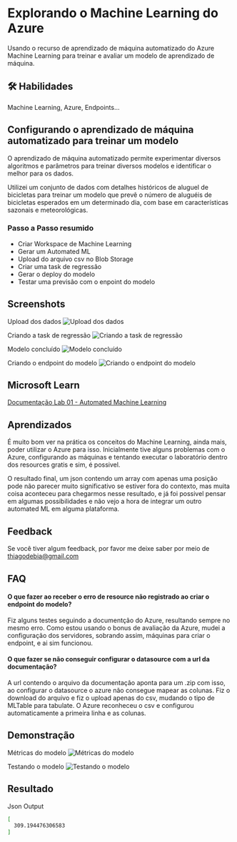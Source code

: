 
# Explorando o Machine Learning do Azure

Usando o recurso de aprendizado de máquina automatizado do Azure Machine Learning para treinar e avaliar um modelo de aprendizado de máquina.

## 🛠 Habilidades
Machine Learning, Azure, Endpoints...

## Configurando o aprendizado de máquina automatizado para treinar um modelo

O aprendizado de máquina automatizado permite experimentar diversos algoritmos e parâmetros para treinar diversos modelos e identificar o melhor para os dados. 

Utilizei um conjunto de dados com detalhes históricos de aluguel de bicicletas para treinar um modelo que prevê o número de aluguéis de bicicletas esperados em um determinado dia, com base em características sazonais e meteorológicas.

### Passo a Passo resumido

- Criar Workspace de Machine Learning
- Gerar um Automated ML
- Upload do arquivo csv no Blob Storage
- Criar uma task de regressão
- Gerar o deploy do modelo
- Testar uma previsão com o enpoint do modelo

## Screenshots
Upload dos dados
![Upload dos dados](https://i.ibb.co/9HzjPF17/Captura-de-Tela-2025-04-11-a-s-18-13-50.png)

Criando a task de regressão
![Criando a task de regressão](https://i.ibb.co/ZRmnHNpm/Captura-de-Tela-2025-04-11-a-s-18-17-13.png)

Modelo concluído
![Modelo concluído](https://i.ibb.co/HfGQpNDx/Captura-de-Tela-2025-04-11-a-s-18-31-35.png)

Criando o endpoint do modelo
![Criando o endpoint do modelo](https://i.ibb.co/XZyBtsym/Captura-de-Tela-2025-04-11-a-s-18-36-44.png)



## Microsoft Learn

[Documentação Lab 01 - Automated Machine Learning](https://microsoftlearning.github.io/mslearn-ai-fundamentals/Instructions/Labs/01-machine-learning.html)


## Aprendizados

É muito bom ver na prática os conceitos do Machine Learning, ainda mais, poder utilizar o Azure para isso. Inicialmente tive alguns problemas com o Azure, configurando as máquinas e tentando executar o laboratório dentro dos resources gratis e sim, é possivel.

O resultado final, um json contendo um array com apenas uma posição pode não parecer muito significativo se estiver fora do contexto, mas muita coisa aconteceu para chegarmos nesse resultado, e já foi possivel pensar em algumas possibilidades e não vejo a hora de integrar um outro automated ML em alguma plataforma.

## Feedback

Se você tiver algum feedback, por favor me deixe saber por meio de thiagodebia@gmail.com


## FAQ

#### O que fazer ao receber o erro de resource não registrado ao criar o endpoint do modelo?

Fiz alguns testes seguindo a documentção do Azure, resultando sempre no mesmo erro. Como estou usando o bonus de avaliação da Azure, mudei a configuração dos servidores, sobrando assim, máquinas para criar o endpoint, e ai sim funcionou.

#### O que fazer se não conseguir configurar o datasource com a url da documentação?

A url contendo o arquivo da documentação aponta para um .zip com isso, ao configurar o datasource o azure não consegue mapear as colunas. Fiz o download do arquivo e fiz o upload apenas do csv, mudando o tipo de MLTable para tabulate. O Azure reconheceu o csv e configurou automaticamente a primeira linha e as colunas.




## Demonstração
Métricas do modelo
![Métricas do modelo](https://i.ibb.co/W4xFSGF6/Captura-de-Tela-2025-04-12-a-s-12-54-09.png)

Testando o modelo
![Testando o modelo](https://i.ibb.co/v4ZpptPZ/Captura-de-Tela-2025-04-12-a-s-13-10-31.png)



## Resultado

Json Output

```bash
[ 
  309.194476306583 
]
```
    

